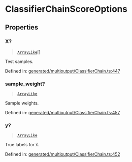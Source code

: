 # ClassifierChainScoreOptions

## Properties

### X?

> [`ArrayLike`](../types/ArrayLike.md)[]

Test samples.

Defined in:  [generated/multioutput/ClassifierChain.ts:447](https://github.com/transitive-bullshit/scikit-learn-ts/blob/122b3c0/packages/sklearn/src/generated/multioutput/ClassifierChain.ts#L447)

### sample\_weight?

> [`ArrayLike`](../types/ArrayLike.md)

Sample weights.

Defined in:  [generated/multioutput/ClassifierChain.ts:457](https://github.com/transitive-bullshit/scikit-learn-ts/blob/122b3c0/packages/sklearn/src/generated/multioutput/ClassifierChain.ts#L457)

### y?

> [`ArrayLike`](../types/ArrayLike.md)

True labels for `X`.

Defined in:  [generated/multioutput/ClassifierChain.ts:452](https://github.com/transitive-bullshit/scikit-learn-ts/blob/122b3c0/packages/sklearn/src/generated/multioutput/ClassifierChain.ts#L452)

